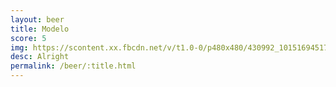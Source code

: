 ```yaml
---
layout: beer
title: Modelo
score: 5
img: https://scontent.xx.fbcdn.net/v/t1.0-0/p480x480/430992_10151694517623745_238159373_n.jpg?oh=93e469f3a757a76c3b57b61b11db58c5&oe=58DB37E2
desc: Alright
permalink: /beer/:title.html
---
```

